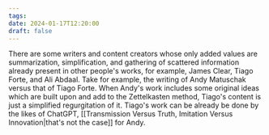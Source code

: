 ```yaml
---
tags: 
date: 2024-01-17T12:20:00
draft: false
---
```

There are some writers and content creators whose only added values are summarization, simplification, and gathering of scattered information already present in other people's works, for example, James Clear, Tiago Forte, and Ali Abdaal.
Take for example, the writing of Andy Matuschak versus that of Tiago Forte. When Andy's work includes some original ideas which are built upon and add to the Zettelkasten method, Tiago's content is just a simplified regurgitation of it. Tiago's work can be already be done by the likes of ChatGPT, [[Transmission Versus Truth, Imitation Versus Innovation|that's not the case]] for Andy.